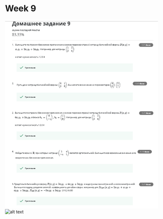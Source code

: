 # Week 9
![alt text](https://github.com/ImpGangBoss/Linear_Algebra/blob/master/Week9/Week9.PNG)
![alt text](https://github.com/ImpGangBoss/Linear_Algebra/blob/master/Week9/Week9.jpg)
